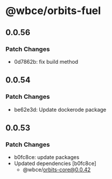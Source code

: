# @wbce/orbits-fuel

## 0.0.56

### Patch Changes

- 0d7862b: fix build method

## 0.0.54

### Patch Changes

- be62e3d: Update dockerode package

## 0.0.53

### Patch Changes

- b0fc8ce: update packages
- Updated dependencies [b0fc8ce]
    - @wbce/orbits-core@0.0.42
